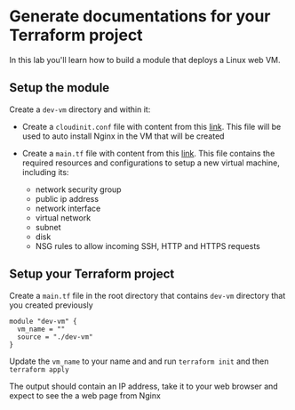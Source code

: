 # Generate documentations for your Terraform project

In this lab you'll learn how to build a module that deploys a Linux web VM.

## Setup the module

Create a `dev-vm` directory and within it:

- Create a `cloudinit.conf` file with content from this [link](https://github.com/devops-safari/terraform/blob/main/Lab7/dev-vm/cloudinit.conf). This file will be used to auto install Nginx in the VM that will be created

- Create a `main.tf` file with content from this [link](https://github.com/devops-safari/terraform/blob/main/Lab7/dev-vm/main.tf). This file contains the required resources and configurations to setup a new virtual machine, including its:

  - network security group
  - public ip address
  - network interface
  - virtual network
  - subnet
  - disk
  - NSG rules to allow incoming SSH, HTTP and HTTPS requests

## Setup your Terraform project

Create a `main.tf` file in the root directory that contains `dev-vm` directory that you created previously

```
module "dev-vm" {
  vm_name = ""
  source = "./dev-vm"
}
```

Update the `vm_name` to your name and and run `terraform init` and then `terraform apply`

The output should contain an IP address, take it to your web browser and expect to see the a web page from Nginx
